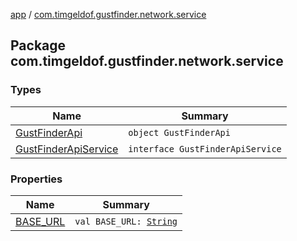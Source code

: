 [app](../index.md) / [com.timgeldof.gustfinder.network.service](./index.md)

## Package com.timgeldof.gustfinder.network.service

### Types

| Name | Summary |
|---|---|
| [GustFinderApi](-gust-finder-api/index.md) | `object GustFinderApi` |
| [GustFinderApiService](-gust-finder-api-service/index.md) | `interface GustFinderApiService` |

### Properties

| Name | Summary |
|---|---|
| [BASE_URL](-b-a-s-e_-u-r-l.md) | `val BASE_URL: `[`String`](https://kotlinlang.org/api/latest/jvm/stdlib/kotlin/-string/index.html) |
